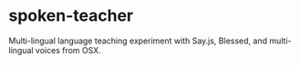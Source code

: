 spoken-teacher
==============

Multi-lingual language teaching experiment with Say.js, Blessed, and multi-lingual voices from OSX. 
